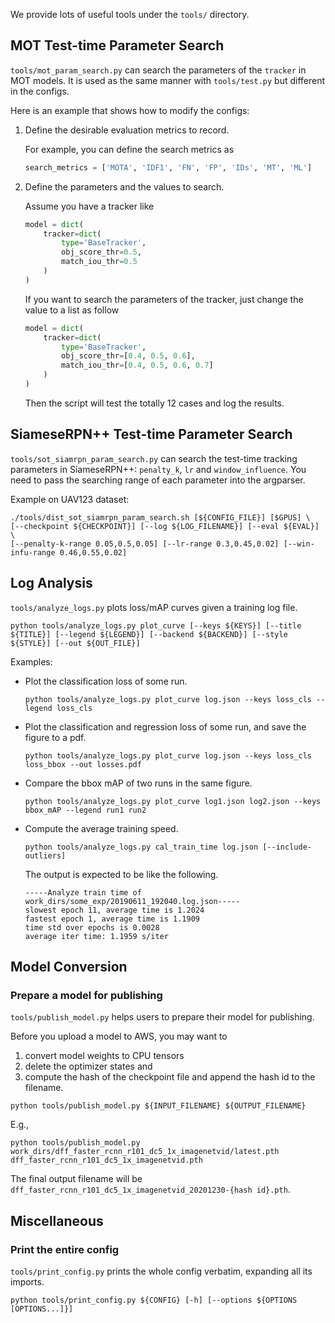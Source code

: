We provide lots of useful tools under the `tools/` directory.

## MOT Test-time Parameter Search

`tools/mot_param_search.py` can search the parameters of the `tracker` in MOT models.
It is used as the same manner with `tools/test.py` but different in the configs.

Here is an example that shows how to modify the configs:

1. Define the desirable evaluation metrics to record.

    For example, you can define the search metrics as

    ```python
    search_metrics = ['MOTA', 'IDF1', 'FN', 'FP', 'IDs', 'MT', 'ML']
    ```

2. Define the parameters and the values to search.

    Assume you have a tracker like

    ```python
    model = dict(
        tracker=dict(
            type='BaseTracker',
            obj_score_thr=0.5,
            match_iou_thr=0.5
        )
    )
    ```

    If you want to search the parameters of the tracker, just change the value to a list as follow

    ```python
    model = dict(
        tracker=dict(
            type='BaseTracker',
            obj_score_thr=[0.4, 0.5, 0.6],
            match_iou_thr=[0.4, 0.5, 0.6, 0.7]
        )
    )
    ```

    Then the script will test the totally 12 cases and log the results.

## SiameseRPN++ Test-time Parameter Search

`tools/sot_siamrpn_param_search.py` can search the test-time tracking parameters in SiameseRPN++: `penalty_k`, `lr` and `window_influence`. You need to pass the searching range of each parameter into the argparser.

Example on UAV123 dataset:

```shell
./tools/dist_sot_siamrpn_param_search.sh [${CONFIG_FILE}] [$GPUS] \
[--checkpoint ${CHECKPOINT}] [--log ${LOG_FILENAME}] [--eval ${EVAL}] \
[--penalty-k-range 0.05,0.5,0.05] [--lr-range 0.3,0.45,0.02] [--win-infu-range 0.46,0.55,0.02]
```

## Log Analysis

`tools/analyze_logs.py` plots loss/mAP curves given a training log file.

 ```shell
python tools/analyze_logs.py plot_curve [--keys ${KEYS}] [--title ${TITLE}] [--legend ${LEGEND}] [--backend ${BACKEND}] [--style ${STYLE}] [--out ${OUT_FILE}]
```

Examples:

- Plot the classification loss of some run.

    ```shell
    python tools/analyze_logs.py plot_curve log.json --keys loss_cls --legend loss_cls
    ```

- Plot the classification and regression loss of some run, and save the figure to a pdf.

    ```shell
    python tools/analyze_logs.py plot_curve log.json --keys loss_cls loss_bbox --out losses.pdf
    ```

- Compare the bbox mAP of two runs in the same figure.

    ```shell
    python tools/analyze_logs.py plot_curve log1.json log2.json --keys bbox_mAP --legend run1 run2
    ```

- Compute the average training speed.

    ```shell
    python tools/analyze_logs.py cal_train_time log.json [--include-outliers]
    ```

    The output is expected to be like the following.

    ```text
    -----Analyze train time of work_dirs/some_exp/20190611_192040.log.json-----
    slowest epoch 11, average time is 1.2024
    fastest epoch 1, average time is 1.1909
    time std over epochs is 0.0028
    average iter time: 1.1959 s/iter
    ```

## Model Conversion

### Prepare a model for publishing

`tools/publish_model.py` helps users to prepare their model for publishing.

Before you upload a model to AWS, you may want to

1. convert model weights to CPU tensors
2. delete the optimizer states and
3. compute the hash of the checkpoint file and append the hash id to the filename.

```shell
python tools/publish_model.py ${INPUT_FILENAME} ${OUTPUT_FILENAME}
```

E.g.,

```shell
python tools/publish_model.py work_dirs/dff_faster_rcnn_r101_dc5_1x_imagenetvid/latest.pth dff_faster_rcnn_r101_dc5_1x_imagenetvid.pth
```

The final output filename will be `dff_faster_rcnn_r101_dc5_1x_imagenetvid_20201230-{hash id}.pth`.

## Miscellaneous

### Print the entire config

`tools/print_config.py` prints the whole config verbatim, expanding all its imports.

```shell
python tools/print_config.py ${CONFIG} [-h] [--options ${OPTIONS [OPTIONS...]}]
```
